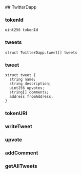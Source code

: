 ﻿﻿## TwitterDapp


### tokenId

```solidity
uint256 tokenId
```

### tweets

```solidity
struct TwitterDapp.tweet[] tweets
```

### tweet

```solidity
struct tweet {
  string name;
  string description;
  uint256 upvotes;
  string[] comments;
  address fromAddress;
}
```
### tokenURI

<BonadocsWidget widgetConfigUri="ipfs://bafkreie2mj2rlzd26wejiwrxxcapai6hdhg3v2xjenw2xgkjnpyh57r3dy" contract="TwitterDapp" functionKey="0xc87b56dd" />







### writeTweet

<BonadocsWidget widgetConfigUri="ipfs://bafkreie2mj2rlzd26wejiwrxxcapai6hdhg3v2xjenw2xgkjnpyh57r3dy" contract="TwitterDapp" functionKey="0x9558726b" />







### upvote

<BonadocsWidget widgetConfigUri="ipfs://bafkreie2mj2rlzd26wejiwrxxcapai6hdhg3v2xjenw2xgkjnpyh57r3dy" contract="TwitterDapp" functionKey="0x01ddf070" />







### addComment

<BonadocsWidget widgetConfigUri="ipfs://bafkreie2mj2rlzd26wejiwrxxcapai6hdhg3v2xjenw2xgkjnpyh57r3dy" contract="TwitterDapp" functionKey="0xaa7e5683" />







### getAllTweets

<BonadocsWidget widgetConfigUri="ipfs://bafkreie2mj2rlzd26wejiwrxxcapai6hdhg3v2xjenw2xgkjnpyh57r3dy" contract="TwitterDapp" functionKey="0x53256135" />







